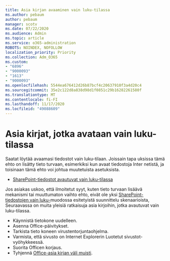 ```yaml
---
title: Asia kirjan avaaminen vain luku-tilassa
ms.author: pebaum
author: pebaum
manager: scotv
ms.date: 07/22/2020
ms.audience: Admin
ms.topic: article
ms.service: o365-administration
ROBOTS: NOINDEX, NOFOLLOW
localization_priority: Priority
ms.collection: Adm_O365
ms.custom:
- "6896"
- "9000093"
- "1613"
- "9000093"
ms.openlocfilehash: 5544ea676412d26b87bcf4c20637910f3a4d20c4
ms.sourcegitcommit: 35e2c122d8a838d98d1f0851c29b16282261580f
ms.translationtype: MT
ms.contentlocale: fi-FI
ms.lasthandoff: 11/17/2020
ms.locfileid: "49088609"
---
```

# <a name="documents-opening-in-read-only"></a>Asia kirjat, jotka avataan vain luku-tilassa

Saatat löytää avaamasi tiedostot vain luku-tilaan. Joissain tapa uksissa tämä ehto on lisätty tieto turvaan, esimerkiksi kun avaat tiedostoja Inter netistä, ja toisinaan tämä ehto voi johtua muutetuista asetuksista.

- [SharePoint-tiedostot avautuvat vain luku-tilassa](https://docs.microsoft.com/sharepoint/troubleshoot/lists-and-libraries/files-open-as-read-only-and-cannot-check-in-or-out)

Jos asiakas uskoo, että ilmoitetut syyt, kuten tieto turvaan lisäävä mekanismi tai muuttumaton vaihto ehto, eivät ole yksi [SharePoint-tiedostojen vain luku-](https://docs.microsoft.com/sharepoint/troubleshoot/lists-and-libraries/files-open-as-read-only-and-cannot-check-in-or-out)muodossa esitetyistä suunnittelu skenaarioista, Seuraavassa on muita yleisiä ratkaisuja asia kirjoihin, jotka avautuvat vain luku-tilassa.

- Käynnistä tietokone uudelleen.
- Asenna Office-päivitykset.
- Tarkista tieto koneen virustentorjuntaohjelma.
- Varmista, että sivusto on Internet Explorerin Luotetut sivustot-vyöhykkeessä.
- Suorita Officen korjaus.
- Tyhjennä [Office-asia kirjan väli muisti](https://support.microsoft.com/office/delete-your-office-document-cache-b1d3765e-d71b-4bb8-99ca-acd22c42995d?ui=en-us&rs=en-us&ad=us).

